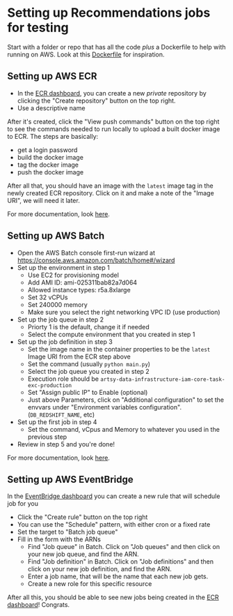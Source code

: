 # Setting up Recommendations jobs for testing

Start with a folder or repo that has all the code *plus* a Dockerfile to help with running on AWS. Look at this [Dockerfile](https://github.com/artsy/entropy/blob/main/entropy/homefeed-artwork-reco/Dockerfile) for inspiration.

## Setting up AWS ECR
- In the [ECR dashboard](https://console.aws.amazon.com/ecr/repositories), you can create a new *private* repository by clicking the "Create repository" button on the top right.
- Use a descriptive name

After it's created, click the "View push commands" button on the top right to see the commands needed to run locally to upload a built docker image to ECR.
The steps are basically:
- get a login password
- build the docker image
- tag the docker image
- push the docker image

After all that, you should have an image with the `latest` image tag in the newly created ECR repository. Click on it and make a note of the "Image URI", we will need it later.

For more documentation, look [here](https://docs.aws.amazon.com/AmazonECR/latest/userguide/repository-create.html).

## Setting up AWS Batch
- Open the AWS Batch console first-run wizard at https://console.aws.amazon.com/batch/home#/wizard
- Set up the environment in step 1
  - Use EC2 for provisioning model
  - Add AMI ID: ami-025311bab82a7d064
  - Allowed instance types: r5a.8xlarge
  - Set 32 vCPUs 
  - Set 240000 memory
  - Make sure you select the right networking VPC ID (use production)
- Set up the job queue in step 2
  - Priorty 1 is the default, change it if needed
  - Select the compute environment that you created in step 1
- Set up the job definition in step 3
  - Set the image name in the container properties to be the `latest` Image URI from the ECR step above
  - Set the command (usually `python main.py`)
  - Select the job queue you created in step 2
  - Execution role should be `artsy-data-infrastructure-iam-core-task-exc-production`
  - Set "Assign public IP" to Enable (optional)
  - Just above Parameters, click on "Additional configuration" to set the envvars under "Environment variables configuration". (`DB_REDSHIFT_NAME`, etc)
- Set up the first job in step 4
  - Set the command, vCpus and Memory to whatever you used in the previous step
- Review in step 5 and you're done!

For more documentation, look [here](https://docs.aws.amazon.com/batch/latest/userguide/Batch_GetStarted.html).

## Setting up AWS EventBridge
In the [EventBridge dashboard](https://console.aws.amazon.com/events/home?region=us-east-1#/rules) you can create a new rule that will schedule job for you
- Click the "Create rule" button on the top right
- You can use the "Schedule" pattern, with either cron or a fixed rate
- Set the target to "Batch job queue"
- Fill in the form with the ARNs
  - Find "Job queue" in Batch. Click on "Job queues" and then click on your new job queue, and find the ARN.
  - Find "Job definition" in Batch. Click on "Job definitions" and then click on your new job definition, and find the ARN.
  - Enter a job name, that will be the name that each new job gets.
  - Create a new role for this specific resource

After all this, you should be able to see new jobs being created in the [ECR dashboard](https://console.aws.amazon.com/batch/home?region=us-east-1#dashboard)! Congrats.

